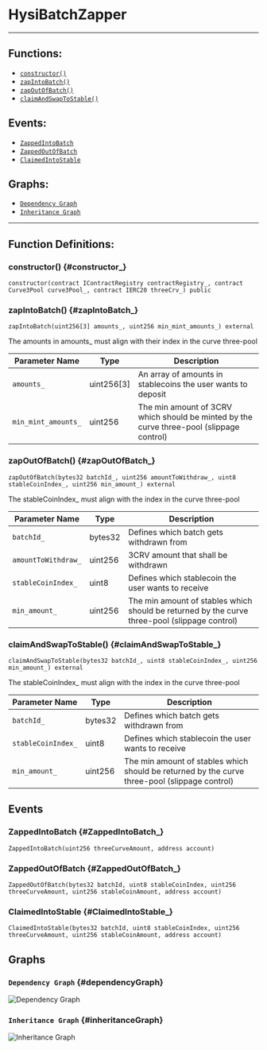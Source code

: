 # HysiBatchZapper
***
## Functions:
- [`constructor()`](#constructor_)
- [`zapIntoBatch()`](#zapIntoBatch_)
- [`zapOutOfBatch()`](#zapOutOfBatch_)
- [`claimAndSwapToStable()`](#claimAndSwapToStable_)
## Events:
- [`ZappedIntoBatch`](#ZappedIntoBatch_)
- [`ZappedOutOfBatch`](#ZappedOutOfBatch_)
- [`ClaimedIntoStable`](#ClaimedIntoStable_)
## Graphs:
- [`Dependency Graph`](#dependencyGraph)
- [`Inheritance Graph`](#inheritanceGraph)
***
## Function Definitions:
### <a name="constructor_"></a> constructor() {#constructor_}
```
constructor(contract IContractRegistry contractRegistry_, contract Curve3Pool curve3Pool_, contract IERC20 threeCrv_) public 
```
### <a name="zapIntoBatch_"></a> zapIntoBatch() {#zapIntoBatch_}
```
zapIntoBatch(uint256[3] amounts_, uint256 min_mint_amounts_) external 
```
The amounts in amounts_ must align with their index in the curve three-pool

| Parameter Name | Type | Description |
|------------|-----| -------|
| `amounts_`| uint256[3]| An array of amounts in stablecoins the user wants to deposit|
| `min_mint_amounts_`| uint256| The min amount of 3CRV which should be minted by the curve three-pool (slippage control)|

### <a name="zapOutOfBatch_"></a> zapOutOfBatch() {#zapOutOfBatch_}
```
zapOutOfBatch(bytes32 batchId_, uint256 amountToWithdraw_, uint8 stableCoinIndex_, uint256 min_amount_) external 
```
The stableCoinIndex_ must align with the index in the curve three-pool

| Parameter Name | Type | Description |
|------------|-----| -------|
| `batchId_`| bytes32| Defines which batch gets withdrawn from|
| `amountToWithdraw_`| uint256| 3CRV amount that shall be withdrawn|
| `stableCoinIndex_`| uint8| Defines which stablecoin the user wants to receive|
| `min_amount_`| uint256| The min amount of stables which should be returned by the curve three-pool (slippage control)|

### <a name="claimAndSwapToStable_"></a> claimAndSwapToStable() {#claimAndSwapToStable_}
```
claimAndSwapToStable(bytes32 batchId_, uint8 stableCoinIndex_, uint256 min_amount_) external 
```
The stableCoinIndex_ must align with the index in the curve three-pool

| Parameter Name | Type | Description |
|------------|-----| -------|
| `batchId_`| bytes32| Defines which batch gets withdrawn from|
| `stableCoinIndex_`| uint8| Defines which stablecoin the user wants to receive|
| `min_amount_`| uint256| The min amount of stables which should be returned by the curve three-pool (slippage control)|

## Events
### <a name="ZappedIntoBatch_"></a> ZappedIntoBatch {#ZappedIntoBatch_}
```
ZappedIntoBatch(uint256 threeCurveAmount, address account)
```
### <a name="ZappedOutOfBatch_"></a> ZappedOutOfBatch {#ZappedOutOfBatch_}
```
ZappedOutOfBatch(bytes32 batchId, uint8 stableCoinIndex, uint256 threeCurveAmount, uint256 stableCoinAmount, address account)
```
### <a name="ClaimedIntoStable_"></a> ClaimedIntoStable {#ClaimedIntoStable_}
```
ClaimedIntoStable(bytes32 batchId, uint8 stableCoinIndex, uint256 threeCurveAmount, uint256 stableCoinAmount, address account)
```
## Graphs
### <a name="dependencyGraph"></a> `Dependency Graph` {#dependencyGraph}
![Dependency Graph](images/HysiBatchZapper_dependency_graph.png)
### <a name="inheritanceGraph"></a> `Inheritance Graph` {#inheritanceGraph}
![Inheritance Graph](images/HysiBatchZapper_inheritance_graph.png)
